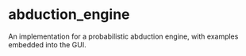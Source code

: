 # abduction_engine
An implementation for a probabilistic abduction engine, with examples embedded into the GUI.

